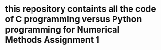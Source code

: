 # this repository containts all the code of C programming versus Python programming for Numerical Methods Assignment 1
